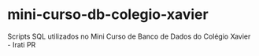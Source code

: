 # mini-curso-db-colegio-xavier
Scripts SQL utilizados no Mini Curso de Banco de Dados do Colégio Xavier - Irati PR
